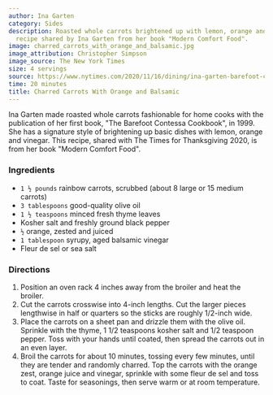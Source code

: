 ```yaml
---
author: Ina Garten
category: Sides
description: Roasted whole carrots brightened up with lemon, orange and vinegar. A
  recipe shared by Ina Garten from her book "Modern Comfort Food".
image: charred_carrots_with_orange_and_balsamic.jpg
image_attribution: Christopher Simpson
image_source: The New York Times
size: 4 servings
source: https://www.nytimes.com/2020/11/16/dining/ina-garten-barefoot-contessa.html
time: 20 minutes
title: Charred Carrots With Orange and Balsamic
---
```

Ina Garten made roasted whole carrots fashionable for home cooks with the publication of her first book, "The Barefoot Contessa Cookbook", in 1999. She has a signature style of brightening up basic dishes with lemon, orange and vinegar. This recipe, shared with The Times for Thanksgiving 2020, is from her book "Modern Comfort Food".

### Ingredients

* `1 ½ pounds` rainbow carrots, scrubbed (about 8 large or 15 medium carrots)
* `3 tablespoons` good-quality olive oil
* `1 ½ teaspoons` minced fresh thyme leaves
* Kosher salt and freshly ground black pepper
* `½` orange, zested and juiced
* `1 tablespoon` syrupy, aged balsamic vinegar
* Fleur de sel or sea salt

### Directions

1. Position an oven rack 4 inches away from the broiler and heat the broiler.
2. Cut the carrots crosswise into 4-inch lengths. Cut the larger pieces lengthwise in half or quarters so the sticks are roughly 1/2-inch wide.
3. Place the carrots on a sheet pan and drizzle them with the olive oil. Sprinkle with the thyme, 1 1/2 teaspoons kosher salt and 1/2 teaspoon pepper. Toss with your hands until coated, then spread the carrots out in an even layer.
4. Broil the carrots for about 10 minutes, tossing every few minutes, until they are tender and randomly charred. Top the carrots with the orange zest, orange juice and vinegar, sprinkle with some fleur de sel and toss to coat. Taste for seasonings, then serve warm or at room temperature.